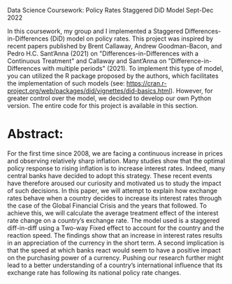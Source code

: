 Data Science Coursework: Policy Rates Staggered DiD Model
Sept-Dec 2022

In this coursework, my group and I implemented a Staggered Differences-in-Differences (DiD) model on policy rates. This project was inspired by recent papers published by Brent Callaway, Andrew Goodman-Bacon, and Pedro H.C. Sant’Anna (2021) on "Differences-in-Differences with a Continuous Treatment" and Callaway and Sant’Anna on "Difference-in-Differences with multiple periods" (2021). To implement this type of model, you can utilized the R package proposed by the authors, which facilitates the implementation of such models (see: https://cran.r-project.org/web/packages/did/vignettes/did-basics.html). However, for greater control over the model, we decided to develop our own Python version. The entire code for this project is available in this section.

# Abstract:
For the first time since 2008, we are facing a continuous increase in prices and
observing relatively sharp inflation. Many studies show that the optimal policy
response to rising inflation is to increase interest rates. Indeed, many central banks
have decided to adopt this strategy. These recent events have therefore aroused our
curiosity and motivated us to study the impact of such decisions. In this paper, we
will attempt to explain how exchange rates behave when a country decides to
increase its interest rates through the case of the Global Financial Crisis and the
years that followed. To achieve this, we will calculate the average treatment effect of
the interest rate change on a country’s exchange rate. The model used is a staggered
diff-in-diff using a Two-way Fixed effect to account for the country and the reaction
speed.
The findings show that an increase in interest rates results in an appreciation of the
currency in the short term. A second implication is that the speed at which banks
react would seem to have a positive impact on the purchasing power of a currency.
Pushing our research further might lead to a better understanding of a country’s
international influence that its exchange rate has following its national policy rate
changes.
